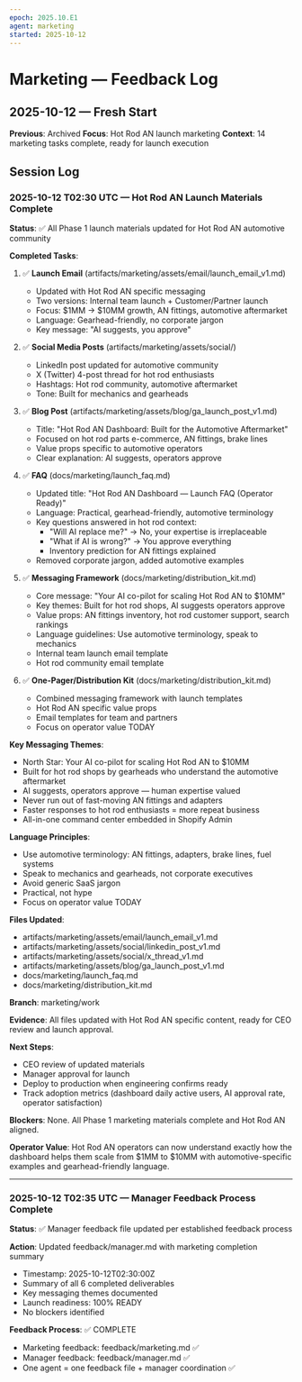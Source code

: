 ```yaml
---
epoch: 2025.10.E1
agent: marketing
started: 2025-10-12
---
```


# Marketing — Feedback Log

## 2025-10-12 — Fresh Start

**Previous**: Archived
**Focus**: Hot Rod AN launch marketing
**Context**: 14 marketing tasks complete, ready for launch execution

## Session Log

### 2025-10-12 T02:30 UTC — Hot Rod AN Launch Materials Complete

**Status**: ✅ All Phase 1 launch materials updated for Hot Rod AN automotive community

**Completed Tasks**:

1. ✅ **Launch Email** (artifacts/marketing/assets/email/launch_email_v1.md)
   - Updated with Hot Rod AN specific messaging
   - Two versions: Internal team launch + Customer/Partner launch
   - Focus: $1MM → $10MM growth, AN fittings, automotive aftermarket
   - Language: Gearhead-friendly, no corporate jargon
   - Key message: "AI suggests, you approve"

2. ✅ **Social Media Posts** (artifacts/marketing/assets/social/)
   - LinkedIn post updated for automotive community
   - X (Twitter) 4-post thread for hot rod enthusiasts
   - Hashtags: Hot rod community, automotive aftermarket
   - Tone: Built for mechanics and gearheads

3. ✅ **Blog Post** (artifacts/marketing/assets/blog/ga_launch_post_v1.md)
   - Title: "Hot Rod AN Dashboard: Built for the Automotive Aftermarket"
   - Focused on hot rod parts e-commerce, AN fittings, brake lines
   - Value props specific to automotive operators
   - Clear explanation: AI suggests, operators approve

4. ✅ **FAQ** (docs/marketing/launch_faq.md)
   - Updated title: "Hot Rod AN Dashboard — Launch FAQ (Operator Ready)"
   - Language: Practical, gearhead-friendly, automotive terminology
   - Key questions answered in hot rod context:
     * "Will AI replace me?" → No, your expertise is irreplaceable
     * "What if AI is wrong?" → You approve everything
     * Inventory prediction for AN fittings explained
   - Removed corporate jargon, added automotive examples

5. ✅ **Messaging Framework** (docs/marketing/distribution_kit.md)
   - Core message: "Your AI co-pilot for scaling Hot Rod AN to $10MM"
   - Key themes: Built for hot rod shops, AI suggests operators approve
   - Value props: AN fittings inventory, hot rod customer support, search rankings
   - Language guidelines: Use automotive terminology, speak to mechanics
   - Internal team launch email template
   - Hot rod community email template

6. ✅ **One-Pager/Distribution Kit** (docs/marketing/distribution_kit.md)
   - Combined messaging framework with launch templates
   - Hot Rod AN specific value props
   - Email templates for team and partners
   - Focus on operator value TODAY

**Key Messaging Themes**:
- North Star: Your AI co-pilot for scaling Hot Rod AN to $10MM
- Built for hot rod shops by gearheads who understand the automotive aftermarket
- AI suggests, operators approve — human expertise valued
- Never run out of fast-moving AN fittings and adapters
- Faster responses to hot rod enthusiasts = more repeat business
- All-in-one command center embedded in Shopify Admin

**Language Principles**:
- Use automotive terminology: AN fittings, adapters, brake lines, fuel systems
- Speak to mechanics and gearheads, not corporate executives
- Avoid generic SaaS jargon
- Practical, not hype
- Focus on operator value TODAY

**Files Updated**:
- artifacts/marketing/assets/email/launch_email_v1.md
- artifacts/marketing/assets/social/linkedin_post_v1.md
- artifacts/marketing/assets/social/x_thread_v1.md
- artifacts/marketing/assets/blog/ga_launch_post_v1.md
- docs/marketing/launch_faq.md
- docs/marketing/distribution_kit.md

**Branch**: marketing/work

**Evidence**: All files updated with Hot Rod AN specific content, ready for CEO review and launch approval.

**Next Steps**:
- CEO review of updated materials
- Manager approval for launch
- Deploy to production when engineering confirms ready
- Track adoption metrics (dashboard daily active users, AI approval rate, operator satisfaction)

**Blockers**: None. All Phase 1 marketing materials complete and Hot Rod AN aligned.

**Operator Value**: Hot Rod AN operators can now understand exactly how the dashboard helps them scale from $1MM to $10MM with automotive-specific examples and gearhead-friendly language.

---

### 2025-10-12 T02:35 UTC — Manager Feedback Process Complete

**Status**: ✅ Manager feedback file updated per established feedback process

**Action**: Updated feedback/manager.md with marketing completion summary
- Timestamp: 2025-10-12T02:30:00Z
- Summary of all 6 completed deliverables
- Key messaging themes documented
- Launch readiness: 100% READY
- No blockers identified

**Feedback Process**: ✅ COMPLETE
- Marketing feedback: feedback/marketing.md ✅
- Manager feedback: feedback/manager.md ✅
- One agent = one feedback file + manager coordination ✅

